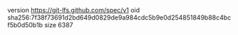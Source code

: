 version https://git-lfs.github.com/spec/v1
oid sha256:7f38f73691d2bd649d0829de9a984cdc5b9e0d254851849b88c4bcf5b0d50b1b
size 6387
